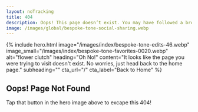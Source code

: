 ```yaml
---
layout: noTracking
title: 404
description: Oops! This page doesn’t exist. You may have followed a broken link or mistyped the URL. Let’s get you back on track to the right part of the site.
image: /images/global/bespoke-tone-social-sharing.webp
---
```

{% include hero.html
  image="/images/index/bespoke-tone-edits-46.webp"
  image_small="/images/index/bespoke-tone-favorites-0020.webp"
  alt="flower clutch"
  heading="Oh No!"
  content="It looks like the page you were trying to visit doesn't exist. No worries, just head back to the home page."
  subheading=""
  cta_url="/" 
  cta_label="Back to Home"
%}
<section class="section">
  <h2>Oops! Page Not Found</h2>
  <p>Tap that button in the hero image above to excape this 404!</p>
</section>
